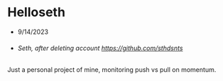 # Helloseth
- 9/14/2023
- ###### Seth, after deleting account https://github.com/sthdsnts  

Just a personal project of mine, monitoring push vs pull on momentum.
